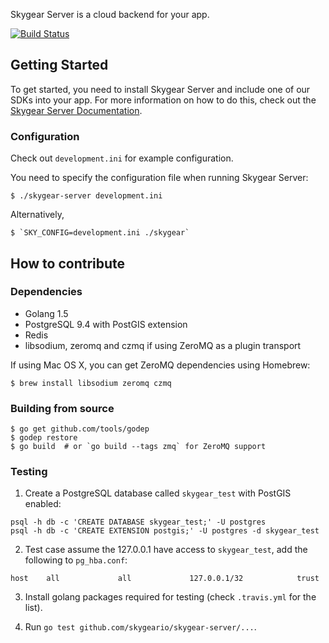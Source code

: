 Skygear Server is a cloud backend for your app.

[![Build Status](https://travis-ci.org/SkygearIO/skygear-server.svg?branch=master)](https://travis-ci.org/SkygearIO/skygear-server)

## Getting Started

To get started, you need to install Skygear Server and include one of
our SDKs into your app. For more information on how to do this, check
out the [Skygear Server Documentation](http://docs.skygear.io/).

### Configuration

Check out `development.ini` for example configuration.

You need to specify the configuration file when running Skygear Server:

```shell
$ ./skygear-server development.ini
```

Alternatively,
```shell
$ `SKY_CONFIG=development.ini ./skygear`
```

## How to contribute

### Dependencies

* Golang 1.5
* PostgreSQL 9.4 with PostGIS extension
* Redis
* libsodium, zeromq and czmq if using ZeroMQ as a plugin transport

If using Mac OS X, you can get ZeroMQ dependencies using Homebrew:

```shell
$ brew install libsodium zeromq czmq
```

### Building from source

```shell
$ go get github.com/tools/godep
$ godep restore
$ go build  # or `go build --tags zmq` for ZeroMQ support
```

### Testing

1. Create a PostgreSQL database called `skygear_test` with PostGIS enabled:

```shell
psql -h db -c 'CREATE DATABASE skygear_test;' -U postgres
psql -h db -c 'CREATE EXTENSION postgis;' -U postgres -d skygear_test
```

2. Test case assume the 127.0.0.1 have access to `skygear_test`, add the
following to `pg_hba.conf`:

```
host    all             all             127.0.0.1/32            trust
```

3. Install golang packages required for testing (check `.travis.yml` for the
   list).

4. Run `go test github.com/skygeario/skygear-server/...`.
